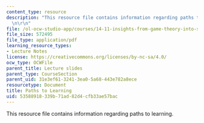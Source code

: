 ```yaml
---
content_type: resource
description: "This resource file contains information regarding paths to learning.\r\
  \n\r\n"
file: /ol-ocw-studio-app/courses/14-11-insights-from-game-theory-into-social-behavior-fall-2013/53588918339b71ad82d4cfb33ae57bac_MIT14_11F13_Learning_hand.pdf
file_size: 572495
file_type: application/pdf
learning_resource_types:
- Lecture Notes
license: https://creativecommons.org/licenses/by-nc-sa/4.0/
ocw_type: OCWFile
parent_title: Lecture slides
parent_type: CourseSection
parent_uid: 31e3ef61-3241-3ea0-5a68-443e782a8ece
resourcetype: Document
title: Paths to Learning
uid: 53588918-339b-71ad-82d4-cfb33ae57bac
---
```

This resource file contains information regarding paths to learning.

